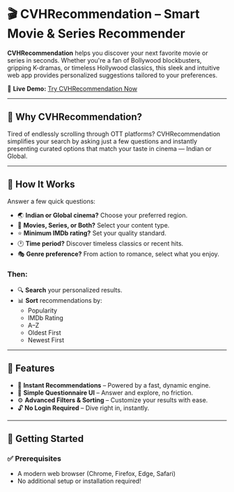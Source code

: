 # 🎬 CVHRecommendation – Smart Movie & Series Recommender

**CVHRecommendation** helps you discover your next favorite movie or series in seconds. Whether you're a fan of Bollywood blockbusters, gripping K-dramas, or timeless Hollywood classics, this sleek and intuitive web app provides personalized suggestions tailored to your preferences.

🔗 **Live Demo:** [Try CVHRecommendation Now](https://cvrecommendation.netlify.app/)

---

## 🌟 Why CVHRecommendation?

Tired of endlessly scrolling through OTT platforms? CVHRecommendation simplifies your search by asking just a few questions and instantly presenting curated options that match your taste in cinema — Indian or Global.

---

## 🧠 How It Works

Answer a few quick questions:

- 🌏 **Indian or Global cinema?** Choose your preferred region.
- 🎥 **Movies, Series, or Both?** Select your content type.
- ⭐ **Minimum IMDb rating?** Set your quality standard.
- 🕐 **Time period?** Discover timeless classics or recent hits.
- 🎭 **Genre preference?** From action to romance, select what you enjoy.

### Then:

- 🔍 **Search** your personalized results.
- 📊 **Sort** recommendations by:
  - Popularity
  - IMDb Rating
  - A–Z
  - Oldest First
  - Newest First

---

## 🎥 Features

- 🚀 **Instant Recommendations** – Powered by a fast, dynamic engine.
- 🧾 **Simple Questionnaire UI** – Answer and explore, no friction.
- ⚙️ **Advanced Filters & Sorting** – Customize your results with ease.
- 🔓 **No Login Required** – Dive right in, instantly.

---

## 🚀 Getting Started

### ✅ Prerequisites
- A modern web browser (Chrome, Firefox, Edge, Safari)
- No additional setup or installation required!



